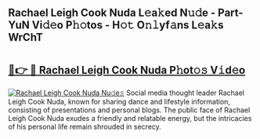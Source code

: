 ## Rachael Leigh Cook Nuda L𝚎a𝚔ed N𝚞𝚍e - Part-YuN Vi𝚍𝚎o P𝚑𝚘tos - H𝚘𝚝 O𝚗𝚕yf𝚊ns L𝚎a𝚔s WrChT

# <h2><a href="http://kf1bha.oniu.top/?m=Rachael+Leigh+Cook+Nuda">🔗👉 🔴 Rachael Leigh Cook Nuda P𝚑ot𝚘𝚜 V𝚒d𝚎o</a></h2>

[![Rachael Leigh Cook Nuda Nu𝚍e𝚜](https://i.imgur.com/0qMVB7G.gif)](http://kf1bha.oniu.top/?m=Rachael+Leigh+Cook+Nuda)
Social media thought leader Rachael Leigh Cook Nuda, known for sharing dance and lifestyle information, consisting of presentations and personal blogs. The public face of Rachael Leigh Cook Nuda exudes a friendly and relatable energy, but the intricacies of his personal life remain shrouded in secrecy.  
